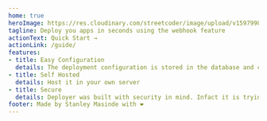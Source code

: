 ```yaml
---
home: true
heroImage: https://res.cloudinary.com/streetcoder/image/upload/v1597990239/deployer/deployer_square_b1bpgv.png
tagline: Deploy you apps in seconds using the webhook feature
actionText: Quick Start →
actionLink: /guide/
features:
- title: Easy Configuration
  details: The deployment configuration is stored in the database and can be edited via API
- title: Self Hosted
  details: Host it in your own server
- title: Secure
  details: Deployer was built with security in mind. Infact it is trying not to use SSH
footer: Made by Stanley Masinde with ❤️
---
```


